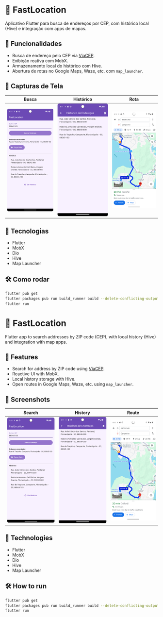 # 🚀 FastLocation

Aplicativo Flutter para busca de endereços por CEP, com histórico local (Hive) e integração com apps de mapas.

## 📱 Funcionalidades

- Busca de endereço pelo CEP via [ViaCEP](https://viacep.com.br).
- Exibição reativa com MobX.
- Armazenamento local do histórico com Hive.
- Abertura de rotas no Google Maps, Waze, etc. com `map_launcher`.

## 📸 Capturas de Tela

| Busca | Histórico | Rota |
|------|-----------|------|
| ![](screenshots/search.png) | ![](screenshots/history.png) | ![](screenshots/route.png) |

## 🧰 Tecnologias

- Flutter
- MobX
- Dio
- Hive
- Map Launcher

## 🛠️ Como rodar

```bash
flutter pub get
flutter packages pub run build_runner build --delete-conflicting-outputs
flutter run
```

# 🚀 FastLocation

Flutter app to search addresses by ZIP code (CEP), with local history (Hive) and integration with map apps.

## 📱 Features

- Search for address by ZIP code using [ViaCEP](https://viacep.com.br).
- Reactive UI with MobX.
- Local history storage with Hive.
- Open routes in Google Maps, Waze, etc. using `map_launcher`.

## 📸 Screenshots

| Search | History | Route |
|--------|---------|-------|
| ![](screenshots/search.png) | ![](screenshots/history.png) | ![](screenshots/route.png) |

## 🧰 Technologies

- Flutter
- MobX
- Dio
- Hive
- Map Launcher

## 🛠️ How to run

```bash
flutter pub get
flutter packages pub run build_runner build --delete-conflicting-outputs
flutter run
```
